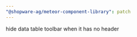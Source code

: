 ```yaml
---
"@shopware-ag/meteor-component-library": patch
---
```


hide data table toolbar when it has no header
